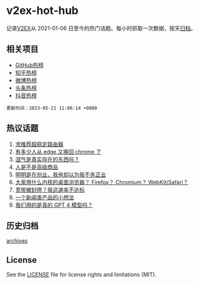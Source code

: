 # v2ex-hot-hub

 记录[V2EX](https://www.v2ex.com/)从 2021-01-06 日至今的热门话题。每小时抓取一次数据，按天[归档](archives)。
 
 ## 相关项目

- [GitHub热榜](https://github.com/snaildev/github-hot-hub)
- [知乎热榜](https://github.com/snaildev/zhihu-hot-hub)
- [微博热榜](https://github.com/snaildev/weibo-hot-hub)
- [头条热榜](https://github.com/snaildev/toutiao-hot-hub)
- [抖音热榜](https://github.com/snaildev/douyin-hot-hub)


 `更新时间：2023-05-21 11:06:14 +0800`

## 热议话题

1. [求推荐超稳定路由器](https://www.v2ex.com/t/941489)
1. [有多少人从 edge 又换回 chrome 了](https://www.v2ex.com/t/941504)
1. [湿气是真实存在的东西吗？](https://www.v2ex.com/t/941543)
1. [人是不是高级商品](https://www.v2ex.com/t/941524)
1. [明明是在创业，我爸却以为我不务正业](https://www.v2ex.com/t/941572)
1. [大家用什么内核的桌面浏览器？ Firefox？ Chromium？ WebKit/Safari？](https://www.v2ex.com/t/941587)
1. [宽带被封停？我这速率不达标](https://www.v2ex.com/t/941488)
1. [一个新闻类产品的小想法](https://www.v2ex.com/t/941573)
1. [我们用的是真的 GPT 4 模型吗？](https://www.v2ex.com/t/941544)

## 历史归档

[archives](archives)

## License

See the [LICENSE](LICENSE) file for license rights and limitations (MIT).
